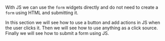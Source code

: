 With JS we can use the `form` widgets directly and do not need to create a `form` using HTML and submitting it.

In this section we will see how to use a button and add actions in JS when the user clicks it. Then we will see how to use anything as a click source. Finally we will see how to submit a form using JS.